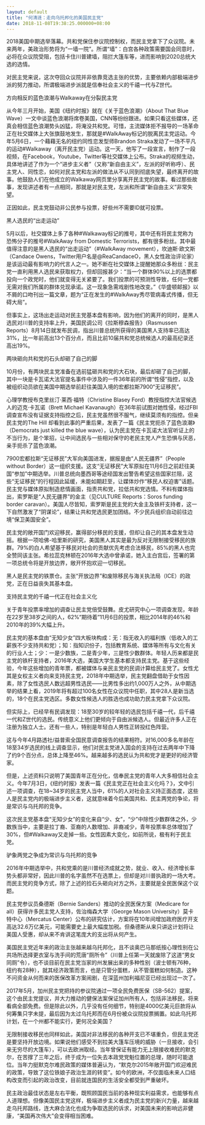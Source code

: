 ```yaml
---
layout: default
title: "何清涟：走向乌托邦化的美国民主党"
date: 2018-11-08T19:38:25.000000+08:00
---
```


2018美国中期选举落幕。共和党保住参议院控制权，而民主党拿下了众议院。未来两年，美政治形势将为“一墙一院”。所谓“墙”：白宫各种政策需要国会同意时，必将在众议院受阻，包括卡住川普建墙，阻拦大篷车等，进而影响到2020总统大选的选情。

对民主党来说，这次夺回众议院并非依靠竞选主张的优势，主要依赖内部极端进步派的努力推动，所谓极端进步派就是信奉社会主义的千禧一代与Z世代。

方向相反的蓝色浪潮与Walkaway在分裂民主党

从今年三月开始，美国《纽约时报》就在《关于蓝色浪潮》（About That Blue Wave）一文中谈蓝色浪潮将席卷美国，CNN等纷纷跟进。如果只看这些媒体，还真会相信蓝色浪潮势头凶猛，将淹没共和党。可惜，主流媒体拒不报导的一场革命正在社交媒体上大张旗鼓地发生，那就是#WalkAway标记的脱离民主党运动。今年5月6日，一个藉藉无名的纽约同性恋发型师Brandon Straka发动了一场不平凡的运动#Walkaway（离开民主党）运动。这一天，他写了一段宣言，制作了一段视频，在Facebook，Youtube，Twitter等社交媒体上公布。Straka的视频生动，具体地讲述了作为一个“进步主义者”（又称“新自由主义”，左派的好听称呼）、民主党人、同性恋，如何对民主党和左派的做法从不认同到彻底失望，最终离开的故事。他鼓励人们在他成立的Walkaway网页里分享离开民主党的故事。看过那些故事，发现讲述者有一点相同，那就是对民主党，左派和所谓“新自由主义”非常失望。

正因如此，民主党鼓动非公民参与投票，好些州不需要ID就可投票。

黑人选民的“出走运动”

5月以后，社交媒体上多了各种#Walkaway标记的推号，其中还有将民主党称为恐怖分子的推号#WalkAway from Domestic Terrorists，都有很多粉丝。其中最值得注意的是黑人选民的“出走运动”（#WalkAway movement），坎迪斯·欧文斯（Candace Owens，Twitter用户名是@ReaCandaceO，黑人女性政治评论家）是该运动最有影响力的代言人之一。她不断在社交媒体上提醒她那众多粉丝：民主党一直利用黑人选民来获取权力，但却回报甚少：“当一个群体90%以上的选票都投向一个政党时，他们就变得无关紧要了。我们投票的可预测性导致，任何一党都无需对我们所属的群体兑现承诺。这一现象急需戏剧性地改变。”《华盛顿邮报》以不屑的口吻刊出一篇文章，题为“正在发生的#WalkAway秀尽管病毒式传播，但无碍大局”。

但事实上，这场出走运动对民主党基本盘有影响，因为他们的离开的同时，是黑人选民对川普的支持率上升，美国民调公司《拉斯穆森报告》（Rasmussen Reports）8月14日就发布民调，指出川普总统所获得的美国黑人支持率已高达31%，比一年前高出13个百分点，而且比前10届共和党总统候选人的最高纪录还高出19%。

两块砸向共和党的石头却砸了自己的脚

10月份，有两块民主党准备在选前猛砸共和党的大石块，最后却砸了自己的脚，其中一块是卡瓦诺大法官提名事件中涉及的一件36年前的所谓“性侵”指控，以及被组织动员欲在美国中期选举前赶往美国入境的宏都拉斯7900“无证移民”。

心理学教授布克里丝汀·莱西·福特（Christine Blasey Ford）教授指控大法官候选人的迈克·卡瓦诺（Brett Michael Kavanaugh）在36年前试图对她性侵，经过FBI调查宣布没有证据支持指控之后，民主党虽然很不服气，继续莫须有的指控。但亲民主党的The Hill 却看到此事的严重后果，发表了一篇《民主党扼杀了蓝色浪潮》（Democrats just killed the blue wave），认为民主党在卡瓦诺大法官听证上的不当行为，是个笨招，让中间选民与一些相对保守的老民主党人产生恐惧与厌恶，亲手扼杀了蓝色浪潮。

7900宏都拉斯“无证移民”大军向美国进发，据报是由“人民无疆界”（People without Border）这一组织支援。这支“无证移民”大军原拟在11月6日之前赶往美国“参加”中期选举。川普总统向墨西哥等途经国发出警告希望这些国家拦阻，这些“无证移民”的行程因此延缓，未能如期赶至，让媒体炒作“移民人权迫害”话题。民主党与媒体原拟制造悲情画面，指责共和党，拉低共和党选情。不料有媒体指出，索罗斯是“人民无疆界”的金主（见CULTURE Reports：Soros funding border caravan）。美国人尽皆知，索罗斯是民主党的大金主及铁杆支持者，这一下自然激发了“阴谋论”，结果让共和党选民更加团结。不少民兵组织自动前往边境“保卫美国安全”。

民主党的敞开国门欢迎移民，赢得部分移民的支援，但却让自己的其本盘发生动摇。根据一项哈佛-哈里斯的研究，美国黑人其实是最为反对无限制接受移民的族群。79%的白人希望基于移民对社会的贡献优先考虑合法移民，85%的黑人也完全赞同该主张。希拉蕊克林顿在2016年大选中曾承诺，她入主白宫后，签署的第一项总统令将是开放边界，敞开怀抱欢迎一切移民。

黑人是民主党的铁票仓。主张“开放边界”和废除移民与海关执法局（ICE）的政党，正在日益丧失其基本盘。

支持民主党的千禧一代正在社会主义化

关于青年投票率增加的调查让民主党倍受鼓舞。皮尤研究中心一项调查发现，年龄在22岁至38岁之间的人，62%“期待着”11月6日的投票，相比2014年的46%和2010年的39%大幅上升。

民主党的基本盘由“无知少女”四大板块构成：无：指无收入的福利族（低收入的工薪族不少支持共和党）；知：指知识份子，包括教育系统、媒体等所有与文化有关的行业人士；少：一是少数族，二是青少年，三是性少数群体。年轻人历来都是民主党的铁杆支持者，2016年大选，美国大学生基本都支持民主党。基于这些经验，今年这些增加的青年票，都被媒体与亲民主党的民调计算给民主党了。女性尤其是女权主义者向来支持民主党，2018年中期选举，民主党翻盘借助于女性因素，除了女性选民人数远超男性选民——比男性多出约1,000万人之外，从中期选举的结果上看，2019年将有超过100名女性在众议院中任职，其中28人是新当选的，18个在民主党选区。多数女性候选人的胜选也成功助力民主党拿下众议院。

但实际上，已经早有民调发现：18至30岁的较年轻的选民包括千禧一代，后千禧一代和Z世代的选民。传统意义上他们更倾向于自由派候选人。但最近许多人正在注册为独立人士。还有一些人，特别是年轻白人男性正转投红色阵营。

这与今年4月路透社/益普索全国民意调查报告的结果相符。对16,000多名年龄在18至34岁选民的线上调查显示，他们对民主党进入国会的支持在过去两年中下降了约9个百分点，总体上降至46%。越来越多的选民认为共和党才是更好的经济管家。

但是，上述资料只说明了美国青年正在分化，信奉民主党的青年人大多相信社会主义。今年7月3日，《纽约时报》发表一篇《民主党正在社会主义化吗？》，文中引述一项调查，在18~34岁的民主党人当中，61%的人对社会主义持正面态度，这些人是民主党内的极端进步主义者，这就意味着今后美国共和、民主两党的争论，将是常识与乌托邦的竞争。

这次民主党基本盘“无知少女”的变化来自“少、女”，“少”中除性少数群体之外，少数族当中，主要是拉丁裔、亚裔的人数增加、非裔减少，青年投票率总体增加了30%，但#Walkaway又走掉一些。女性因素大变化，如前所说，极有利于民主党。

驴象两党之争成为常识与乌托邦的竞争

2016年中期选举中，共和党乘的是川普经济成就之势，就业、收入、经济增长率势头都非常好，因此川普的名字虽然不在选票上，但却是对川普执政的一场大考。而民主党的竞争方式，除了上述的捡石头砸向对方之外，主要就是全民医保这个议题。

民主党参议员桑德斯（Bernie Sanders）推动的全民医保方案（Medicare for all）获得许多民主党人支持，佐治梅森大学（George Mason University）莫卡特中心（Mercatus Center）公布的研究估计，方案将在10年间增加政府医疗开支高达32.6万亿美元，可能需要史上最大幅度加税。但桑德斯从来只讲这计划将让美国人受惠，却从来不肯讲这笔庞大的支出将从何产生。

美国民主党近年来的政治主张越来越乌托邦化，且不谈奥巴马那纸按心理性别在公共场所选择更衣室与洗手间的荒唐“厕所令”（川普上任第一天就废除了这道“男女同厕”令），也不谈目前在民主党当家的州发展出来的多种性别（波士顿有76种，纽约有28种），就其经济政策而言，也是只管分蛋糕，从不管蛋糕如何制造。这种不问资金从何而来的医保改革方案闹剧，在深蓝州加利福尼亚已经出现过一次了。

2017年5月，加州民主党把持的参议院通过一项全民免费医保（SB-562）提案，这个由民主党提议，并大力推动的健保法案保证加州所有人，包括非法移民，将来看病全部免费。但是除此以外，几乎没有任何细节，特别是4000亿美元巨款将从何筹集只字未提，最后因为太过乌托邦而在6月份被众议院投票搁置。如此乌托邦计划，在一个州都不能实行，更何况全美国？

无限制接收移民也同样如此，美国对非法移民的各种开支已不堪重负，但民主党还是要坚持开放边境。如果说他们感受不到拉美大篷车压境的威胁（一旦接收，会引来无穷尽的大篷车），可以去欧洲取经。当年曾保证有能力无上限接收难民的默克尔，在苦撑了三年之后，终于成为一位失去本政党党魁位置的总理，随时可能退位。当年力挺默克尔难民政策的媒体普遍认为，“默克尔2015年敞开国门欢迎难民的政策，导致了这位铁娘子政治生涯的转变”。如今的欧洲，不仅面临未来人口结构改变而引起的政治改变，目前就连国民的生活安全都受到严重破坏。

民主政治最佳状态是左右平衡，既照顾国民当前的各种现实利益需求，也能够有点人道理想。但像美国民主党这样，极端进步主义者成为民主党的新兴力量，越来越走乌托邦路线，连大麻合法化也成为争取选民的诉求，对美国未来的影响远非健康，“美国再次伟大”会变得相当困难。


